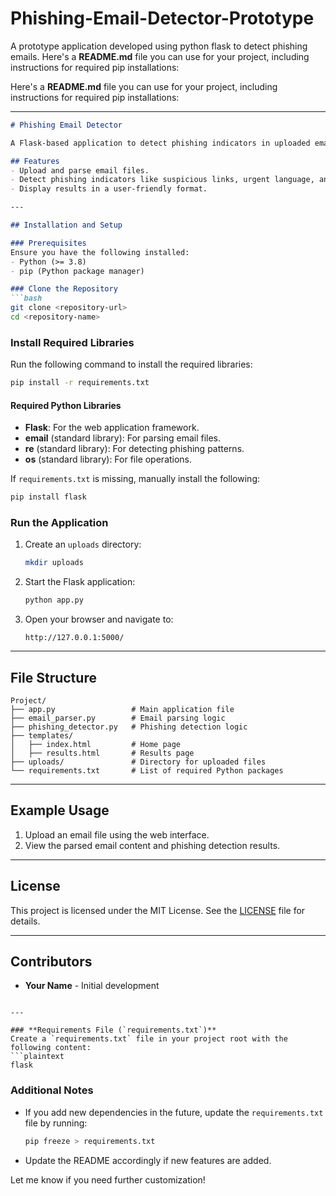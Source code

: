 # Phishing-Email-Detector-Prototype
A prototype application developed using python flask to detect phishing emails.
Here's a **README.md** file you can use for your project, including instructions for required pip installations:

Here's a **README.md** file you can use for your project, including instructions for required pip installations:

---

```markdown
# Phishing Email Detector

A Flask-based application to detect phishing indicators in uploaded email files.

## Features
- Upload and parse email files.
- Detect phishing indicators like suspicious links, urgent language, and sender spoofing.
- Display results in a user-friendly format.

---

## Installation and Setup

### Prerequisites
Ensure you have the following installed:
- Python (>= 3.8)
- pip (Python package manager)

### Clone the Repository
```bash
git clone <repository-url>
cd <repository-name>
```

### Install Required Libraries
Run the following command to install the required libraries:
```bash
pip install -r requirements.txt
```

#### Required Python Libraries
- **Flask**: For the web application framework.
- **email** (standard library): For parsing email files.
- **re** (standard library): For detecting phishing patterns.
- **os** (standard library): For file operations.

If `requirements.txt` is missing, manually install the following:
```bash
pip install flask
```

### Run the Application
1. Create an `uploads` directory:
   ```bash
   mkdir uploads
   ```
2. Start the Flask application:
   ```bash
   python app.py
   ```
3. Open your browser and navigate to:
   ```
   http://127.0.0.1:5000/
   ```

---

## File Structure
```
Project/
├── app.py                 # Main application file
├── email_parser.py        # Email parsing logic
├── phishing_detector.py   # Phishing detection logic
├── templates/
│   ├── index.html         # Home page
│   ├── results.html       # Results page
├── uploads/               # Directory for uploaded files
└── requirements.txt       # List of required Python packages
```

---

## Example Usage
1. Upload an email file using the web interface.
2. View the parsed email content and phishing detection results.

---

## License
This project is licensed under the MIT License. See the [LICENSE](LICENSE) file for details.

---

## Contributors
- **Your Name** - Initial development
```

---

### **Requirements File (`requirements.txt`)**
Create a `requirements.txt` file in your project root with the following content:
```plaintext
flask
```

### **Additional Notes**
- If you add new dependencies in the future, update the `requirements.txt` file by running:
  ```bash
  pip freeze > requirements.txt
  ```
- Update the README accordingly if new features are added. 

Let me know if you need further customization!
